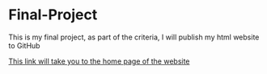# Final-Project
This is my final project, as part of the criteria, I will publish my html website to GitHub

[This link will take you to the home page of the website](https://IanTan0303.github.io/MainPage.html)
